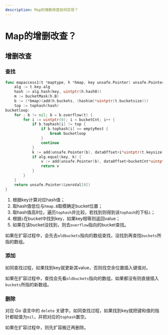 ```yaml
---
description: Map的增删改查如何实现？
---
```


# Map的增删改查？

## 增删改查

### 查找

```go
func mapaccess1(t *maptype, h *hmap, key unsafe.Pointer) unsafe.Pointer {
	alg := t.key.alg
	hash := alg.hash(key, uintptr(h.hash0))
	m := bucketMask(h.B)
	b := (*bmap)(add(h.buckets, (hash&m)*uintptr(t.bucketsize)))
	top := tophash(hash)
bucketloop:
	for ; b != nil; b = b.overflow(t) {
		for i := uintptr(0); i < bucketCnt; i++ {
			if b.tophash[i] != top {
				if b.tophash[i] == emptyRest {
					break bucketloop
				}
				continue
			}
			k := add(unsafe.Pointer(b), dataOffset+i*uintptr(t.keysize))
			if alg.equal(key, k) {
				v := add(unsafe.Pointer(b), dataOffset+bucketCnt*uintptr(t.keysize)+i*uintptr(t.valuesize))
				return v
			}
		}
	}
	return unsafe.Pointer(&zeroVal[0])
}
```

1. 根据key计算对应hash值；
2. 取hash值低位与`hmap.B`取模确定bucket位置；
3. 取hash值高8位，遍历`tophash`并比较，若找到则得到该`tophash`的下标`i`；
4. 根据`i`在bucket中找到key，如果key相等则返回value；
5. 如果在该bucket没找到，则去`overflow`指向的bucket查找。

如果在扩容过程中，会先去`oldbuckets`指向的数组查找，没找到再查找`buckets`所指的数组。

### 添加

如同查找过程，如果找到key就更新其value，否则找空余位置插入键值对。

如果在扩容过程中，查找会先看`oldbuckets`指向的数组，如果都没有则直接插入`buckets`所指的新数组。

### 删除

对应 Go 语言中的 `delete` 关键字。如同查找过程，如果找到key就把键和值的指针都赋值为`nil`，并把对应的`tophash`置空。

如果在扩容过程中，则先扩容搬迁再删除。

